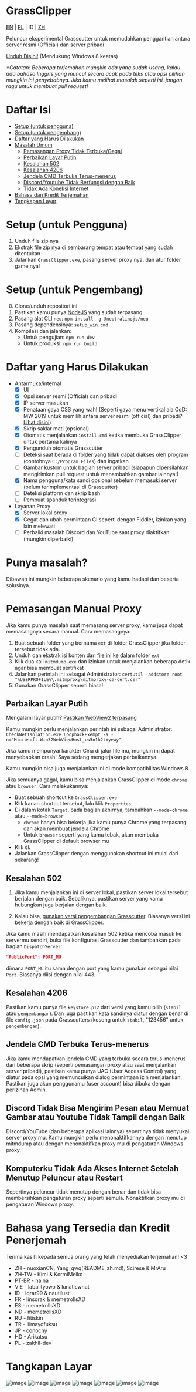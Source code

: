 # GrassClipper

[EN](README.md) | [PL](README_PL.md) | ID | [ZH](README_zh.md)

Peluncur eksperimental Grasscutter untuk memudahkan penggantian antara server resmi (Official) dan server pribadi

[Unduh Disini!](https://github.com/Grasscutters/GrassClipper/releases/) (Mendukung Windows 8 keatas)

*\*Catatan: Beberapa terjemahan mungkin ada yang sudah usang, kalau ada bahasa Inggris yang muncul secara acak pada teks atau opsi pilihan mungkin ini penyebabnya. Jika kamu melihat masalah seperti ini, jangan ragu untuk membuat pull request!*

# Daftar Isi

* [Setup (untuk pengguna)](#setup-untuk-pengguna)
* [Setup (untuk pengembang)](#setup-untuk-pengembang)
* [Daftar yang Harus Dilakukan](#daftar-yang-harus-dilakukan)
* [Masalah Umum](#punya-masalah)
  * [Pemasangan Proxy Tidak Terbuka/Gagal](#pemasangan-manual-proxy)
  * [Perbaikan Layar Putih](#perbaikan-layar-putih)
  * [Kesalahan 502](#kesalahan-502)
  * [Kesalahan 4206](#kesalahan-4206)
  * [Jendela CMD Terbuka Terus-menerus](#jendela-cmd-terbuka-terus-menerus)
  * [Discord/Youtube Tidak Berfungsi dengan Baik](#discord-tidak-bisa-mengirim-pesan-atau-memuat-gambar-atau-youtube-tidak-tampil-dengan-baik)
  * [Tidak Ada Koneksi Internet](#komputerku-tidak-ada-akses-internet-setelah-menutup-peluncur-atau-restart)
* [Bahasa dan Kredit Terjemahan](#bahasa-yang-tersedia-dan-kredit-penerjemah)
* [Tangkapan Layar](#tangkapan-layar)

# Setup (untuk Pengguna)

1. Unduh file zip nya
2. Ekstrak file zip nya di sembarang tempat atau tempat yang sudah ditentukan
3. Jalankan `GrassClipper.exe`, pasang server proxy nya, dan atur folder game nya!

# Setup (untuk Pengembang)

0. Clone/unduh repositori ini
1. Pastikan kamu punya [NodeJS](https://nodejs.org/en/download/) yang sudah terpasang.
2. Pasang alat CLI `neu`: `npm install -g @neutralinojs/neu`
3. Pasang dependensinya: `setup_win.cmd`
4. Kompilasi dan jalankan:
   * Untuk pengujian: `npm run dev`
   * Untuk produksi: `npm run build`

# Daftar yang Harus Dilakukan

* Antarmuka/internal
  * [x] UI
  * [x] Opsi server resmi (Official) dan pribadi
  * [x] IP server masukan
  * [x] Penataan gaya CSS yang wah! (Seperti gaya menu vertikal ala CoD: MW 2019 untuk memilih antara server resmi (official) dan pribadi? [Lihat disini](https://charlieintel.com/wp-content/uploads/2020/11/MW-new-menu.png))
  * [x] Skrip saklar mati (opsional)
  * [x] Otomatis menjalankan `install.cmd` ketika membuka GrassClipper untuk pertama kalinya
  * [x] Pengunduh otomatis Grasscutter
  * [ ] Deteksi saat berada di folder yang tidak dapat diakses oleh program (contohnya `C:/Program Files`) dan ingatkan
  * [ ] Gambar kustom untuk bagian server pribadi (siapapun dipersilahkan mengirimkan pull request untuk menambahkan gambar lainnya!)
  * [x] Nama pengguna/kata sandi opsional sebelum memasuki server (belum terimplementasi di Grasscutter)
  * [ ] Deteksi platform dan skrip bash
  * [ ] Pembuat spanduk terintegrasi
* Layanan Proxy
  * [x] Server lokal proxy
  * [x] Cegat dan ubah permintaan GI seperti dengan Fiddler, izinkan yang lain melewati
  * [ ] Perbaiki masalah Discord dan YouTube saat proxy diaktifkan (mungkin diperbaiki)

# Punya masalah?

Dibawah ini mungkin beberapa skenario yang kamu hadapi dan beserta solusinya.

# Pemasangan Manual Proxy

Jika kamu punya masalah saat memasang server proxy, kamu juga dapat memasangnya secara manual. Cara memasangnya:

1. Buat sebuah folder yang bernama `ext` di folder GrassClipper jika folder tersebut tidak ada.
2. Unduh dan ekstrak isi konten dari [file ini](https://snapshots.mitmproxy.org/7.0.4/mitmproxy-7.0.4-windows.zip) ke dalam folder `ext`
3. Klik dua kali `mitmdump.exe` dan izinkan untuk menjalankan beberapa detik agar bisa membuat sertifikat
4. Jalankan perintah ini sebagai Administrator: `certutil -addstore root "%USERPROFILE%\.mitmproxy\mitmproxy-ca-cert.cer"`
5. Gunakan GrassClipper seperti biasa!

## Perbaikan Layar Putih

Mengalami layar putih? [Pastikan WebView2 terpasang](https://developer.microsoft.com/en-us/microsoft-edge/webview2/#download)

Kamu mungkin perlu menjalankan perintah ini sebagai Administrator:
`CheckNetIsolation.exe LoopbackExempt -a -n="Microsoft.Win32WebViewHost_cw5n1h2txyewy"`

Jika kamu mempunyai karakter Cina di jalur file mu, mungkin ini dapat menyebabkan crash! Saya sedang mengerjakan perbaikannya.

Kamu mungkin bisa juga menjalankan ini di mode kompatibilitas Windows 8.

Jika semuanya gagal, kamu bisa menjalankan GrassClipper di mode `chrome` atau `browser`. Cara melakukannya:

* Buat sebuah shortcut ke `GrassClipper.exe`
* Klik kanan shortcut tersebut, lalu klik `Properties`
* Di dalam kotak `Target`, pada bagian akhirnya, tambahkan `--mode=chrome` atau `--mode=browser`
  * `chrome` hanya bisa bekerja jika kamu punya Chrome yang terpasang dan akan membuat jendela Chrome
  * Untuk `browser` seperti yang kamu tebak, akan membuka GrassClipper di default browser mu
* Klik `Ok`
* Jalankan GrassClipper dengan menggunakan shortcut ini mulai dari sekarang!

## Kesalahan 502

1. Jika kamu menjalankan ini di server lokal, pastikan server lokal tersebut berjalan dengan baik. Sebaliknya, pastikan server yang kamu hubungkan juga berjalan dengan baik.

2. Kalau bisa, [gunakan versi pengembangan Grasscutter](https://github.com/Grasscutters/Grasscutter/tree/development). Biasanya versi ini bekerja dengan baik di GrassClipper.

Jika kamu masih mendapatkan kesalahan 502 ketika mencoba masuk ke servermu sendiri, buka file konfigurasi Grasscutter dan tambahkan pada bagian `DispatchServer`:

```json
"PublicPort": PORT_MU
```

dimana `PORT_MU` itu sama dengan port yang kamu gunakan sebagai nilai `Port`. Biasanya diisi dengan nilai 443.

## Kesalahan 4206

Pastikan kamu punya file `keystore.p12` dari versi yang kamu pilih (`stabil` atau `pengembangan`). Dan juga pastikan kata sandinya diatur dengan benar di file `config.json` pada Grasscutters (kosong untuk `stabil`, "123456" untuk `pengembangan`).

## Jendela CMD Terbuka Terus-menerus

Jika kamu mendapatkan jendela CMD yang terbuka secara terus-menerus dari beberapa skrip (seperti pemasangan proxy atau saat menjalankan server pribadi), pastikan kamu punya UAC (User Access Control) yang diatur pada opsi yang memunculkan dialog permintaan izin menjalankan. Pastikan juga akun penggunamu (user account) bisa dibuka dengan perizinan Admin.

## Discord Tidak Bisa Mengirim Pesan atau Memuat Gambar atau Youtube Tidak Tampil dengan Baik

Discord/YouTube (dan beberapa aplikasi lainnya) sepertinya tidak menyukai server proxy mu. Kamu mungkin perlu menonaktifkannya dengan menutup mitmdump atau dengan menonaktifkan proxy mu di pengaturan Windows proxy.

## Komputerku Tidak Ada Akses Internet Setelah Menutup Peluncur atau Restart

Sepertinya peluncur tidak menutup dengan benar dan tidak bisa membersihkan pengaturan proxy seperti semula. Nonaktifkan proxy mu di pengaturan Windows proxy.

# Bahasa yang Tersedia dan Kredit Penerjemah

Terima kasih kepada semua orang yang telah menyediakan terjemahan! <3

* ZH - nuoxianCN, Yang_qwq(README_zh.md), Scirese & MrAru
* ZH-TW - Kimi & KormiMeiko
* PT-BR - na.na
* VIE - labalityowo & lunaticwhat
* ID - Iqrar99 & nautilust
* FR - linsorak & memetrollsXD
* ES - memetrollsXD
* ND - memetrollsXD
* RU - fitiskin
* TR - lilmayofuksu
* JP - conochy
* HD - Arikatsu
* PL - zakhil-dev

# Tangkapan Layar

![image](https://user-images.githubusercontent.com/25207995/164574276-645548c2-7ba6-47c3-8df4-77082003648f.png)
![image](https://user-images.githubusercontent.com/25207995/164393190-f7e6633c-60bd-4186-bf0c-30d9f30871f4.png)
![image](https://user-images.githubusercontent.com/25207995/164393040-4da72f29-6d59-4af4-bd60-072269f2ba2a.png)
![image](https://user-images.githubusercontent.com/25207995/164393024-56543ddf-7063-4c04-9a9f-0c6238f30e90.png)
![image](https://user-images.githubusercontent.com/25207995/164393118-de844e75-f9a2-491a-aea6-f2d563abecc7.png)
![image](https://user-images.githubusercontent.com/25207995/164882735-77aa535c-0e93-4b32-af7c-f8b59888257a.png)
![image](https://user-images.githubusercontent.com/25207995/164882716-c9f16cd0-c0b6-4c0a-ae9e-4c95da9ef7f5.png)

